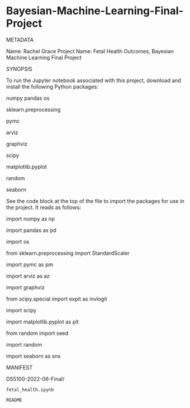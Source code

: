 # Bayesian-Machine-Learning-Final-Project
METADATA

Name: Rachel Grace
Project Name: Fetal Health Outcomes, Bayesian Machine Learning Final Project


SYNOPSIS

To run the Jupyter notebook associated with this project, download and install the following Python packages:

numpy
pandas
os

sklearn.preprocessing

pymc

arviz

graphviz

scipy

matplotlib.pyplot

random

seaborn


See the code block at the top of the file to import the packages for use in the project. It reads as follows:

import numpy as np

import pandas as pd

import os

from sklearn.preprocessing import StandardScaler

import pymc as pm

import arviz as az

import graphviz

from scipy.special import expit as invlogit

import scipy

import matplotlib.pyplot as plt

from random import seed

import random

import seaborn as sns


MANIFEST

DS5100-2022-06-Final/
    
    fetal_health.ipynb
    
    README
